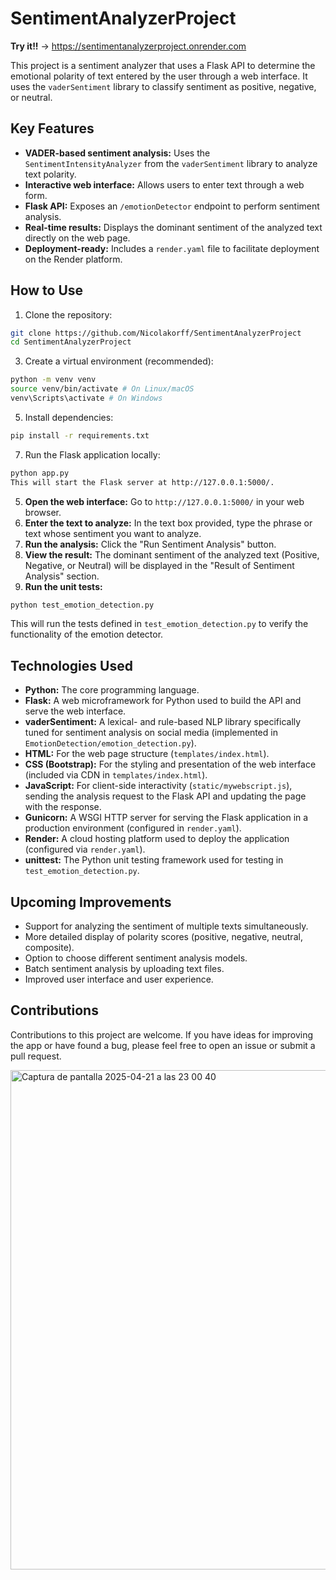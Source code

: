 # SentimentAnalyzerProject

**Try it!!** -> https://sentimentanalyzerproject.onrender.com

This project is a sentiment analyzer that uses a Flask API to determine the emotional polarity of text entered by the user through a web interface. It uses the `vaderSentiment` library to classify sentiment as positive, negative, or neutral.

## Key Features

- **VADER-based sentiment analysis:** Uses the `SentimentIntensityAnalyzer` from the `vaderSentiment` library to analyze text polarity.
- **Interactive web interface:** Allows users to enter text through a web form.
- **Flask API:** Exposes an `/emotionDetector` endpoint to perform sentiment analysis.
- **Real-time results:** Displays the dominant sentiment of the analyzed text directly on the web page.
- **Deployment-ready:** Includes a `render.yaml` file to facilitate deployment on the Render platform.

## How to Use

1. Clone the repository:
```bash
git clone https://github.com/Nicolakorff/SentimentAnalyzerProject
cd SentimentAnalyzerProject
```
3. Create a virtual environment (recommended):
```bash
python -m venv venv
source venv/bin/activate # On Linux/macOS
venv\Scripts\activate # On Windows
```
5. Install dependencies:
```bash
pip install -r requirements.txt
```
7. Run the Flask application locally:
```bash
python app.py
This will start the Flask server at http://127.0.0.1:5000/.
```
5. **Open the web interface:** Go to `http://127.0.0.1:5000/` in your web browser.
9. **Enter the text to analyze:** In the text box provided, type the phrase or text whose sentiment you want to analyze.
10. **Run the analysis:** Click the "Run Sentiment Analysis" button.
11. **View the result:** The dominant sentiment of the analyzed text (Positive, Negative, or Neutral) will be displayed in the "Result of Sentiment Analysis" section.
12. **Run the unit tests:**
```bash
python test_emotion_detection.py
```
This will run the tests defined in `test_emotion_detection.py` to verify the functionality of the emotion detector.

## Technologies Used

- **Python:** The core programming language.
- **Flask:** A web microframework for Python used to build the API and serve the web interface.
- **vaderSentiment:** A lexical- and rule-based NLP library specifically tuned for sentiment analysis on social media (implemented in `EmotionDetection/emotion_detection.py`).
- **HTML:** For the web page structure (`templates/index.html`).
- **CSS (Bootstrap):** For the styling and presentation of the web interface (included via CDN in `templates/index.html`).
- **JavaScript:** For client-side interactivity (`static/mywebscript.js`), sending the analysis request to the Flask API and updating the page with the response.
- **Gunicorn:** A WSGI HTTP server for serving the Flask application in a production environment (configured in `render.yaml`).
- **Render:** A cloud hosting platform used to deploy the application (configured via `render.yaml`).
- **unittest:** The Python unit testing framework used for testing in `test_emotion_detection.py`.

## Upcoming Improvements

- Support for analyzing the sentiment of multiple texts simultaneously.
- More detailed display of polarity scores (positive, negative, neutral, composite).
- Option to choose different sentiment analysis models.
- Batch sentiment analysis by uploading text files.
- Improved user interface and user experience.

## Contributions

Contributions to this project are welcome. If you have ideas for improving the app or have found a bug, please feel free to open an issue or submit a pull request.

<img width="799" alt="Captura de pantalla 2025-04-21 a las 23 00 40" src="https://github.com/user-attachments/assets/b2fa5346-d9e6-4549-806e-1fad97cbf7f7" />
